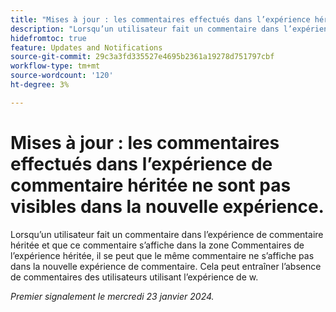 ```yaml
---
title: "Mises à jour : les commentaires effectués dans l’expérience héritée de commentaires ne sont pas visibles dans la nouvelle expérience"
description: "Lorsqu’un utilisateur fait un commentaire dans l’expérience de commentaire héritée et que ce commentaire apparaît dans la zone Commentaires de l’expérience héritée, le même commentaire peut ne pas apparaître dans la nouvelle expérience de commentaire. Cela peut entraîner l’absence de commentaires par les utilisateurs qui utilisent l’expérience de w."
hidefromtoc: true
feature: Updates and Notifications
source-git-commit: 29c3a3fd335527e4695b2361a19278d751797cbf
workflow-type: tm+mt
source-wordcount: '120'
ht-degree: 3%

---
```



# Mises à jour : les commentaires effectués dans l’expérience de commentaire héritée ne sont pas visibles dans la nouvelle expérience.

Lorsqu’un utilisateur fait un commentaire dans l’expérience de commentaire héritée et que ce commentaire s’affiche dans la zone Commentaires de l’expérience héritée, il se peut que le même commentaire ne s’affiche pas dans la nouvelle expérience de commentaire. Cela peut entraîner l’absence de commentaires des utilisateurs utilisant l’expérience de w.


_Premier signalement le mercredi 23 janvier 2024._
